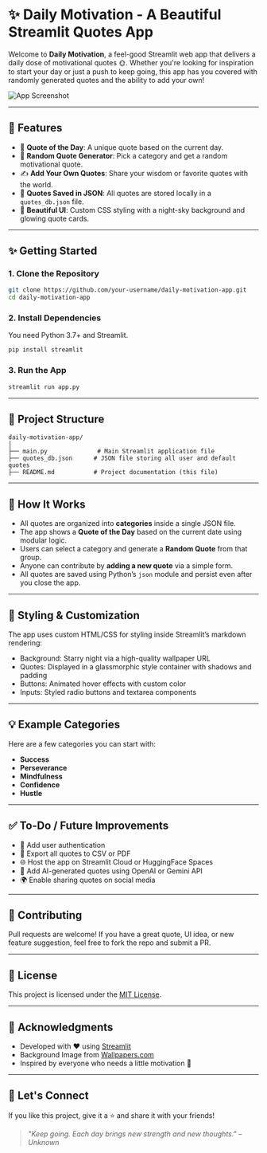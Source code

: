 # ✨ Daily Motivation - A Beautiful Streamlit Quotes App

Welcome to **Daily Motivation**, a feel-good Streamlit web app that delivers a daily dose of motivational quotes 🌞. Whether you're looking for inspiration to start your day or just a push to keep going, this app has you covered with randomly generated quotes and the ability to add your own!

![App Screenshot](https://wallpapers.com/images/high/beautiful-dark-night-with-shooting-stars-kc0lgr6rplku557j.webp)

---

## 🌟 Features

- 🎯 **Quote of the Day**: A unique quote based on the current day.
- 🎲 **Random Quote Generator**: Pick a category and get a random motivational quote.
- ✍️ **Add Your Own Quotes**: Share your wisdom or favorite quotes with the world.
- 📁 **Quotes Saved in JSON**: All quotes are stored locally in a `quotes_db.json` file.
- 🎨 **Beautiful UI**: Custom CSS styling with a night-sky background and glowing quote cards.

---

## ✨ Getting Started

### 1. **Clone the Repository**

```bash
git clone https://github.com/your-username/daily-motivation-app.git
cd daily-motivation-app
```

### 2. **Install Dependencies**

You need Python 3.7+ and Streamlit.

```bash
pip install streamlit
```

### 3. **Run the App**

```bash
streamlit run app.py
```

---

## 📁 Project Structure

```
daily-motivation-app/
│
├── main.py              # Main Streamlit application file
├── quotes_db.json      # JSON file storing all user and default quotes
├── README.md           # Project documentation (this file)
```

---

## 🧠 How It Works

- All quotes are organized into **categories** inside a single JSON file.
- The app shows a **Quote of the Day** based on the current date using modular logic.
- Users can select a category and generate a **Random Quote** from that group.
- Anyone can contribute by **adding a new quote** via a simple form.
- All quotes are saved using Python’s `json` module and persist even after you close the app.

---

## 🎨 Styling & Customization

The app uses custom HTML/CSS for styling inside Streamlit’s markdown rendering:

- Background: Starry night via a high-quality wallpaper URL
- Quotes: Displayed in a glassmorphic style container with shadows and padding
- Buttons: Animated hover effects with custom color
- Inputs: Styled radio buttons and textarea components

---

## 💡 Example Categories

Here are a few categories you can start with:

- **Success**
- **Perseverance**
- **Mindfulness**
- **Confidence**
- **Hustle**

---

## ✅ To-Do / Future Improvements

- 🔐 Add user authentication
- 📄 Export all quotes to CSV or PDF
- 🌐 Host the app on Streamlit Cloud or HuggingFace Spaces
- 🧠 Add AI-generated quotes using OpenAI or Gemini API
- 🌍 Enable sharing quotes on social media

---

## 🤝 Contributing

Pull requests are welcome! If you have a great quote, UI idea, or new feature suggestion, feel free to fork the repo and submit a PR.

---

## 📜 License

This project is licensed under the [MIT License](LICENSE).

---

## 🙌 Acknowledgments

- Developed with ❤️ using [Streamlit](https://streamlit.io)
- Background Image from [Wallpapers.com](https://wallpapers.com)
- Inspired by everyone who needs a little motivation 💪

---

## 🔗 Let's Connect

If you like this project, give it a ⭐ and share it with your friends!

> *"Keep going. Each day brings new strength and new thoughts."* – *Unknown*


